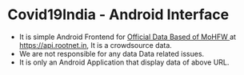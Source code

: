 # Covid19India - Android Interface

* It is simple Android Frontend for <a href="https://api.rootnet.in/covid19-in/stats/latest"> Official Data Based of MoHFW </a> at https://api.rootnet.in, It is a crowdsource data.
* We are not responsible for any data Data related issues.
* It is only an Android Application that display data of above URL.
